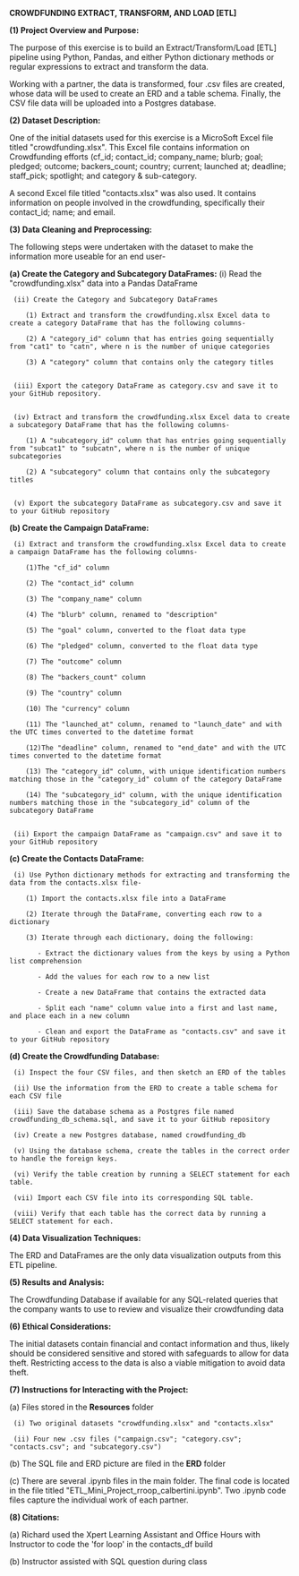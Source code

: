 **CROWDFUNDING EXTRACT, TRANSFORM, AND LOAD [ETL]**


**(1) Project Overview and Purpose:**


The purpose of this exercise is to build an Extract/Transform/Load [ETL] pipeline using Python, Pandas, and either Python dictionary methods or regular expressions to extract and transform the data. 

Working with a partner, the data is transformed, four .csv files are created, whose data will be used to create an ERD and a table schema. Finally, the CSV file data will be uploaded into a Postgres database.


**(2) Dataset Description:**

One of the initial datasets used for this exercise is a MicroSoft Excel file titled "crowdfunding.xlsx". This Excel file contains information on Crowdfunding efforts (cf_id; contact_id; company_name; blurb; goal; pledged; outcome; backers_count; country; current; launched at; deadline; staff_pick; spotlight; and category & sub-category.


A second Excel file titled "contacts.xlsx" was also used. It contains information on people involved in the crowdfunding, specifically their contact_id; name; and email.


**(3) Data Cleaning and Preprocessing:**


The following steps were undertaken with the dataset to make the information more useable for an end user-


**(a) Create the Category and Subcategory DataFrames:**
     (i) Read the "crowdfunding.xlsx" data into a Pandas DataFrame


     (ii) Create the Category and Subcategory DataFrames
     
        (1) Extract and transform the crowdfunding.xlsx Excel data to create a category DataFrame that has the following columns-

        (2) A "category_id" column that has entries going sequentially from "cat1" to "catn", where n is the number of unique categories

        (3) A "category" column that contains only the category titles


     (iii) Export the category DataFrame as category.csv and save it to your GitHub repository.


     (iv) Extract and transform the crowdfunding.xlsx Excel data to create a subcategory DataFrame that has the following columns-

        (1) A "subcategory_id" column that has entries going sequentially from "subcat1" to "subcatn", where n is the number of unique subcategories

        (2) A "subcategory" column that contains only the subcategory titles

     
     (v) Export the subcategory DataFrame as subcategory.csv and save it to your GitHub repository


**(b) Create the Campaign DataFrame:**


     (i) Extract and transform the crowdfunding.xlsx Excel data to create a campaign DataFrame has the following columns-

        (1)The "cf_id" column

        (2) The "contact_id" column

        (3) The "company_name" column

        (4) The "blurb" column, renamed to "description"

        (5) The "goal" column, converted to the float data type

        (6) The "pledged" column, converted to the float data type

        (7) The "outcome" column

        (8) The "backers_count" column

        (9) The "country" column

        (10) The "currency" column

        (11) The "launched_at" column, renamed to "launch_date" and with the UTC times converted to the datetime format

        (12)The "deadline" column, renamed to "end_date" and with the UTC times converted to the datetime format

        (13) The "category_id" column, with unique identification numbers matching those in the "category_id" column of the category DataFrame

        (14) The "subcategory_id" column, with the unique identification numbers matching those in the "subcategory_id" column of the subcategory DataFrame


     (ii) Export the campaign DataFrame as "campaign.csv" and save it to your GitHub repository


**(c) Create the Contacts DataFrame:**


     (i) Use Python dictionary methods for extracting and transforming the data from the contacts.xlsx file-

        (1) Import the contacts.xlsx file into a DataFrame
     
        (2) Iterate through the DataFrame, converting each row to a dictionary

        (3) Iterate through each dictionary, doing the following:
     
           - Extract the dictionary values from the keys by using a Python list comprehension
        
           - Add the values for each row to a new list

           - Create a new DataFrame that contains the extracted data

           - Split each "name" column value into a first and last name, and place each in a new column

           - Clean and export the DataFrame as "contacts.csv" and save it to your GitHub repository


**(d) Create the Crowdfunding Database:**

     (i) Inspect the four CSV files, and then sketch an ERD of the tables

     (ii) Use the information from the ERD to create a table schema for each CSV file

     (iii) Save the database schema as a Postgres file named crowdfunding_db_schema.sql, and save it to your GitHub repository

     (iv) Create a new Postgres database, named crowdfunding_db

     (v) Using the database schema, create the tables in the correct order to handle the foreign keys.

     (vi) Verify the table creation by running a SELECT statement for each table.

     (vii) Import each CSV file into its corresponding SQL table.

     (viii) Verify that each table has the correct data by running a SELECT statement for each.


**(4) Data Visualization Techniques:**


The ERD and DataFrames are the only data visualization outputs from this ETL pipeline.


**(5) Results and Analysis:**


The Crowdfunding Database if available for any SQL-related queries that the company wants to use to review and visualize their crowdfunding data


**(6) Ethical Considerations:**


The initial datasets contain financial and contact information and thus, likely should be considered sensitive and stored with safeguards to allow for data theft. Restricting access to the data is also a viable mitigation to avoid data theft.


**(7) Instructions for Interacting with the Project:**


(a) Files stored in the **Resources** folder

     (i) Two original datasets "crowdfunding.xlsx" and "contacts.xlsx" 

     (ii) Four new .csv files ("campaign.csv"; "category.csv"; "contacts.csv"; and "subcategory.csv")


(b) The SQL file and ERD picture are filed in the **ERD** folder


(c) There are several .ipynb files in the main folder. The final code is located in the file titled "ETL_Mini_Project_rroop_calbertini.ipynb". Two .ipynb code files capture the individual work of each partner.


**(8) Citations:**


(a) Richard used the Xpert Learning Assistant and Office Hours with Instructor to code the 'for loop' in the contacts_df build

(b) Instructor assisted with SQL question during class

